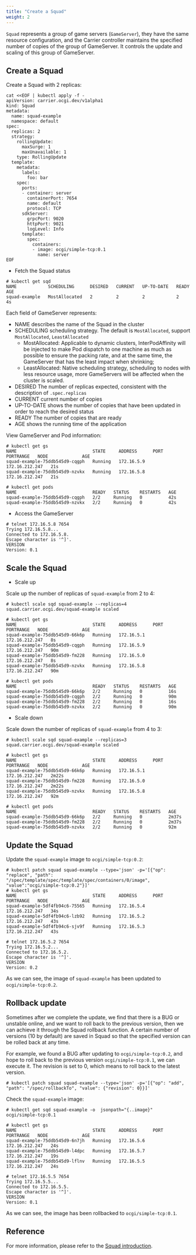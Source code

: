 ```yaml
---
title: "Create a Squad"
weight: 2
---
```


`Squad` represents a group of game servers (`GameServer`), they have the same resource configuration, 
and the Carrier controller maintains the specified number of copies of the group of GameServer. 
It controls the update and scaling of this group of GameServer.

## Create a Squad

Create a Squad with 2 replicas:

```shell script
cat <<EOF | kubectl apply -f -
apiVersion: carrier.ocgi.dev/v1alpha1
kind: Squad
metadata:
  name: squad-example
  namespace: default
spec:
  replicas: 2
  strategy:
    rollingUpdate:
      maxSurge: 1
      maxUnavailable: 1
    type: RollingUpdate
  template:
    metadata:
      labels:
        foo: bar
    spec:
      ports:
      - container: server
        containerPort: 7654
        name: default
        protocol: TCP
      sdkServer:
        grpcPort: 9020
        httpPort: 9021
        logLevel: Info
      template:
        spec:
          containers:
          - image: ocgi/simple-tcp:0.1
            name: server
EOF
```

* Fetch the Squad status

```shell script
# kubectl get sqd
NAME            SCHEDULING      DESIRED   CURRENT   UP-TO-DATE   READY   AGE
squad-example   MostAllocated   2         2         2            2       4s
```
Each field of GameServer represents:
- NAME describes the name of the Squad in the cluster
- SCHEDULING scheduling strategy. The default is `MostAllocated`, support `MostAllocated`, `LeastAllocated`
   - MostAllocated: Applicable to dynamic clusters, InterPodAffinity will be injected to make Pod dispatch to one machine as much as possible to ensure the packing rate, and at the same time, the GameServer that has the least impact when shrinking;
   - LeastAllocated: Native scheduling strategy, scheduling to nodes with less resource usage, more GameServers will be affected when the cluster is scaled.
- DESIRED The number of replicas expected, consistent with the description of `.spec.replicas`
- CURRENT current number of copies
- UP-TO-DATE shows the number of copies that have been updated in order to reach the desired status
- READY The number of copies that are ready
- AGE shows the running time of the application

View GameServer and Pod information:
```shell script
# kubectl get gs
NAME                             STATE     ADDRESS      PORT   PORTRANGE   NODE             AGE
squad-example-75ddb545d9-cqgph   Running   172.16.5.9                      172.16.212.247   21s
squad-example-75ddb545d9-nzvkx   Running   172.16.5.8                      172.16.212.247   21s

# kubectl get pods
NAME                             READY   STATUS    RESTARTS   AGE
squad-example-75ddb545d9-cqgph   2/2     Running   0          42s
squad-example-75ddb545d9-nzvkx   2/2     Running   0          42s
```

* Access the GameServer

```shell script
# telnet 172.16.5.8 7654
Trying 172.16.5.8...
Connected to 172.16.5.8.
Escape character is '^]'.
VERSION
Version: 0.1
```

## Scale the Squad

* Scale up

Scale up the number of replicas of `squad-example` from 2 to 4:

```shell
# kubectl scale sqd squad-example --replicas=4
squad.carrier.ocgi.dev/squad-example scaled

# kubectl get gs
NAME                             STATE     ADDRESS      PORT   PORTRANGE   NODE             AGE
squad-example-75ddb545d9-66k6p   Running   172.16.5.1                      172.16.212.247   8s
squad-example-75ddb545d9-cqgph   Running   172.16.5.9                      172.16.212.247   90m
squad-example-75ddb545d9-fm228   Running   172.16.5.0                      172.16.212.247   8s
squad-example-75ddb545d9-nzvkx   Running   172.16.5.8                      172.16.212.247   90m

# kubectl get pods
NAME                             READY   STATUS    RESTARTS   AGE
squad-example-75ddb545d9-66k6p   2/2     Running   0          16s
squad-example-75ddb545d9-cqgph   2/2     Running   0          90m
squad-example-75ddb545d9-fm228   2/2     Running   0          16s
squad-example-75ddb545d9-nzvkx   2/2     Running   0          90m
```

* Scale down

Scale down the number of replicas of `squad-example` from 4 to 3:

```shell
# kubectl scale sqd squad-example --replicas=3
squad.carrier.ocgi.dev/squad-example scaled

# kubectl get gs  
NAME                             STATE     ADDRESS      PORT   PORTRANGE   NODE             AGE
squad-example-75ddb545d9-66k6p   Running   172.16.5.1                      172.16.212.247   2m22s
squad-example-75ddb545d9-fm228   Running   172.16.5.0                      172.16.212.247   2m22s
squad-example-75ddb545d9-nzvkx   Running   172.16.5.8                      172.16.212.247   92m

# kubectl get pods
NAME                             READY   STATUS    RESTARTS   AGE
squad-example-75ddb545d9-66k6p   2/2     Running   0          2m37s
squad-example-75ddb545d9-fm228   2/2     Running   0          2m37s
squad-example-75ddb545d9-nzvkx   2/2     Running   0          92m
```

## Update the Squad

Update the `squad-example` image to `ocgi/simple-tcp:0.2`:

```shell
# kubectl patch squad squad-example --type='json' -p='[{"op": "replace", "path": "/spec/template/spec/template/spec/containers/0/image", "value":"ocgi/simple-tcp:0.2"}]'
# kubectl get gs  
NAME                             STATE     ADDRESS      PORT   PORTRANGE   NODE             AGE
squad-example-5df4fb94c6-75565   Running   172.16.5.4                      172.16.212.247   34s
squad-example-5df4fb94c6-lzb92   Running   172.16.5.2                      172.16.212.247   43s
squad-example-5df4fb94c6-sjv9f   Running   172.16.5.3                      172.16.212.247   43s

# telnet 172.16.5.2 7654
Trying 172.16.5.2...
Connected to 172.16.5.2.
Escape character is '^]'.
VERSION
Version: 0.2
```

As we can see, the image of `squad-example` has been updated to `ocgi/simple-tcp:0.2`.

## Rollback update

Sometimes after we complete the update, we find that there is a BUG or unstable online, and we want to roll back to the previous version, then we can achieve it through the Squad rollback function. 
A certain number of versions (10 by default) are saved in Squad so that the specified version can be rolled back at any time.

For example, we found a BUG after updating to `ocgi/simple-tcp:0.2`, and hope to roll back to the previous version `ocgi/simple-tcp:0.1`, we can execute it.
The revision is set to 0, which means to roll back to the latest version.

```shell script
# kubectl patch squad squad-example --type='json' -p='[{"op": "add", "path": "/spec/rollbackTo", "value": {"revision": 0}}]'
```

Check the `squad-example` image:

```shell script
# kubectl get sqd squad-example -o  jsonpath="{..image}"
ocgi/simple-tcp:0.1

# kubectl get gs  
NAME                             STATE     ADDRESS      PORT   PORTRANGE   NODE             AGE
squad-example-75ddb545d9-6n7jh   Running   172.16.5.6                      172.16.212.247   24s
squad-example-75ddb545d9-l4dpc   Running   172.16.5.7                      172.16.212.247   19s
squad-example-75ddb545d9-lflnv   Running   172.16.5.5                      172.16.212.247   24s

# telnet 172.16.5.5 7654
Trying 172.16.5.5...
Connected to 172.16.5.5.
Escape character is '^]'.
VERSION
Version: 0.1
```

As we can see, the image has been rollbacked to `ocgi/simple-tcp:0.1`.

## Reference

For more information, please refer to the [Squad introduction](/en/docs/guides/squad_details).
